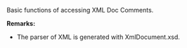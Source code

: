 Basic functions of accessing XML Doc Comments.

**Remarks:**
* The parser of XML is generated with XmlDocument.xsd.